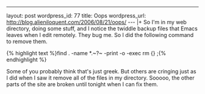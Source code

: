 --- 
layout: post
wordpress_id: 77
title: Oops
wordpress_url: http://blog.alieniloquent.com/2006/08/21/oops/
--- |+
So I'm in my web directory, doing some stuff, and I notice the twiddle backup
files that Emacs leaves when I edit remotely. They bug me. So I did the
following command to remove them.

{% highlight text %}find . -name *.~?~ -print -o -exec rm {} \;{% endhighlight
%}

Some of you probably think that's just greek. But others are cringing just as
I did when I saw it remove all of the files in my directory. Sooooo, the other
parts of the site are broken until tonight when I can fix them.

